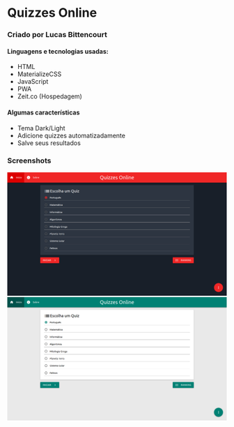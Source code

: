 # Quizzes Online

### Criado por Lucas Bittencourt

#### Linguagens e tecnologias usadas:
- HTML
- MaterializeCSS
- JavaScript
- PWA
- Zeit.co (Hospedagem)

#### Algumas características
- Tema Dark/Light
- Adicione quizzes automatizadamente
- Salve seus resultados

### Screenshots
<p align="center">
	<img src="images/dark_theme.png" alt="Quizzes" title="Quizzes Online">
  <img src="images/light_theme.png" alt="Quizzes" title="Quizzes Online">
</p>

